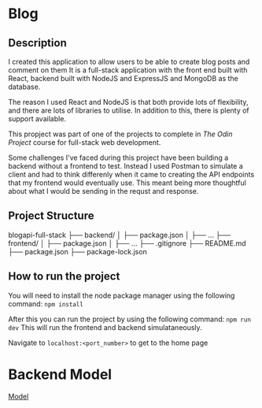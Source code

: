 # Blog 



## Description 
I created this application to allow users to be able to create blog posts and comment on them 
It is a full-stack application with the front end built with React, backend built with NodeJS and ExpressJS and MongoDB as the database.

The reason I used React and NodeJS is that both provide lots of flexibility, and there are lots of libraries to utilise. In addition to this, there is plenty of support available. 

This propject was part of one of the projects to complete in _The Odin Project_ course for full-stack web development. 

Some challenges I've faced during this project have been building a backend without a frontend to test. Instead I used Postman to simulate a client and had to think differenly when it came to creating the API endpoints that my frontend would eventually use. This meant being more thoughtful about what I would be sending in the requst and response. 


## Project Structure 

blogapi-full-stack
├── backend/
│   ├── package.json
│   ├── ...
├── frontend/
│   ├── package.json
│   ├── ...
├── .gitignore
├── README.md
├── package.json
├── package-lock.json

## How to run the project
You will need to install the node package manager using the following command:
`npm install`

After this you can run the project by using the following command:
`npm run dev` 
This will run the frontend and backend simulataneously. 

Navigate to `localhost:<port_number>` to get to the home page


# Backend Model
[Model](/BackendModel.png)